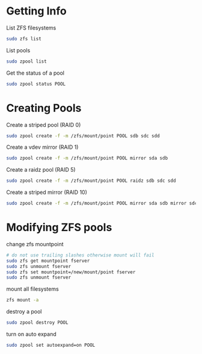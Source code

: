 # Getting Info

List ZFS filesystems
```bash
sudo zfs list
```

List pools
```bash
sudo zpool list
```

Get the status of a pool
```bash
sudo zpool status POOL
```

# Creating Pools

Create a striped pool (RAID 0)
```bash
sudo zpool create -f -m /zfs/mount/point POOL sdb sdc sdd
```

Create a vdev mirror (RAID 1)
```bash
sudo zpool create -f -m /zfs/mount/point POOL mirror sda sdb
```
Create a raidz pool (RAID 5)
```bash
sudo zpool create -f -m /zfs/mount/point POOL raidz sdb sdc sdd
```

Create a striped mirror (RAID 10)
```bash
sudo zpool create -f -m /zfs/mount/point POOL mirror sda sdb mirror sdc sdd
```

# Modifying ZFS pools

change zfs mountpoint
```bash
# do not use trailing slashes otherwise mount will fail
sudo zfs get mountpoint fserver
sudo zfs unmount fserver
sudo zfs set mountpoint=/new/mount/point fserver
sudo zfs unmount fserver
```

mount all filesystems
```bash
zfs mount -a
```

destroy a pool
```bash
sudo zpool destroy POOL
```

turn on auto expand
```bash
sudo zpool set autoexpand=on POOL
```

